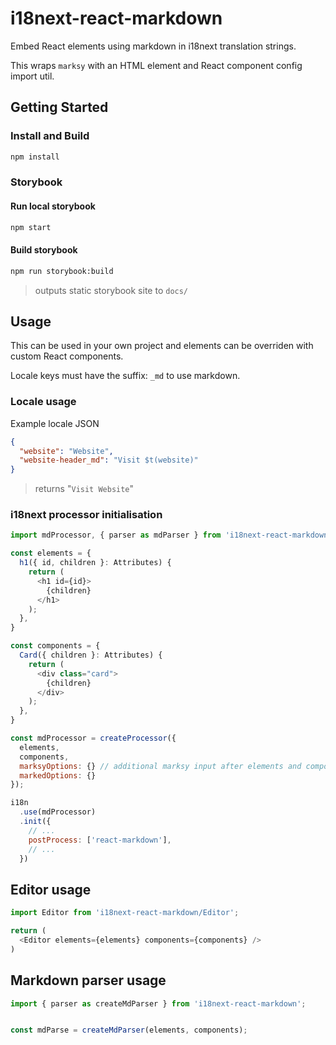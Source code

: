 # i18next-react-markdown

Embed React elements using markdown in i18next translation strings.

This wraps `marksy` with an HTML element and React component config import util.

## Getting Started

### Install and Build

```sh
npm install
```

### Storybook

#### Run local storybook

```sh
npm start
```

#### Build storybook

```sh
npm run storybook:build
```

> outputs static storybook site to `docs/`

## Usage

This can be used in your own project and elements can be overriden with custom React components.

Locale keys must have the suffix: `_md` to use markdown.

### Locale usage

Example locale JSON

```json
{
  "website": "Website",
  "website-header_md": "Visit $t(website)"
}
```

> returns "`Visit Website`"

### i18next processor initialisation

```js
import mdProcessor, { parser as mdParser } from 'i18next-react-markdown';

const elements = {
  h1({ id, children }: Attributes) {
    return (
      <h1 id={id}>
        {children}
      </h1>
    );
  },
}

const components = {
  Card({ children }: Attributes) {
    return (
      <div class="card">
        {children}
      </div>
    );
  },
}

const mdProcessor = createProcessor({
  elements,
  components,
  marksyOptions: {} // additional marksy input after elements and components
  markedOptions: {}
});

i18n
  .use(mdProcessor)
  .init({
    // ...
    postProcess: ['react-markdown'],
    // ...
  })
```

## Editor usage

```js
import Editor from 'i18next-react-markdown/Editor';

return (
  <Editor elements={elements} components={components} />
)
```

## Markdown parser usage

```js
import { parser as createMdParser } from 'i18next-react-markdown';


const mdParse = createMdParser(elements, components);
```
